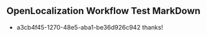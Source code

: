 ## OpenLocalization Workflow Test MarkDown
* a3cb4f45-1270-48e5-aba1-be36d926c942 thanks!

<!--HONumber=Jul16_HO4-->


